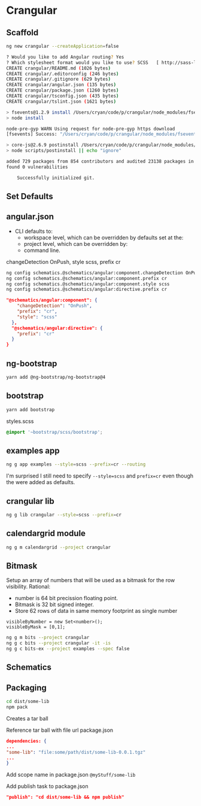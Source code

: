 # Crangular

Scaffold
--------------------------------------------------------------------------------
```bash
ng new crangular --createApplication=false

? Would you like to add Angular routing? Yes
? Which stylesheet format would you like to use? SCSS   [ http://sass-lang.com/documentation/file.SASS_REFERENCE.html#syntax ]
CREATE crangular/README.md (1026 bytes)
CREATE crangular/.editorconfig (246 bytes)
CREATE crangular/.gitignore (629 bytes)
CREATE crangular/angular.json (135 bytes)
CREATE crangular/package.json (1260 bytes)
CREATE crangular/tsconfig.json (435 bytes)
CREATE crangular/tslint.json (1621 bytes)

> fsevents@1.2.9 install /Users/cryan/code/p/crangular/node_modules/fsevents
> node install

node-pre-gyp WARN Using request for node-pre-gyp https download
[fsevents] Success: "/Users/cryan/code/p/crangular/node_modules/fsevents/lib/binding/Release/node-v64-darwin-x64/fse.node" is installed via remote

> core-js@2.6.9 postinstall /Users/cryan/code/p/crangular/node_modules/core-js
> node scripts/postinstall || echo "ignore"

added 729 packages from 854 contributors and audited 23138 packages in 22.486s
found 0 vulnerabilities

    Successfully initialized git.
```

Set Defaults
--------------------------------------------------------------------------------

angular.json
--------------------------------------------------------------------------------
- CLI defaults to:
  - workspace level, which can be overridden by defaults set at the:
  - project level, which can be overridden by:
  - command line.

changeDetection OnPush, style scss, prefix cr
```bash
ng config schematics.@schematics/angular:component.changeDetection OnPush
ng config schematics.@schematics/angular:component.prefix cr
ng config schematics.@schematics/angular:component.style scss
ng config schematics.@schematics/angular:directive.prefix cr
```

```json
"@schematics/angular:component": {
    "changeDetection": "OnPush",
    "prefix": "cr",
    "style": "scss"
  },
  "@schematics/angular:directive": {
    "prefix": "cr"
  }
}
```

ng-bootstrap
--------------------------------------------------------------------------------
```bash
yarn add @ng-bootstrap/ng-bootstrap@4
```
bootstrap
--------------------------------------------------------------------------------
```bash
yarn add bootstrap
```
styles.scss
```scss
@import '~bootstrap/scss/bootstrap';
```

examples app
--------------------------------------------------------------------------------
```bash
ng g app examples --style=scss --prefix=cr --routing
```
I'm surprised I still need to specify `--style=scss` and `prefix=cr` even though the were added as defaults.

crangular lib
--------------------------------------------------------------------------------
```bash
ng g lib crangular --style=scss --prefix=cr
```

calendargrid module
--------------------------------------------------------------------------------
```bash
ng g m calendargrid --project crangular
```

Bitmask
--------------------------------------------------------------------------------

Setup an array of numbers that will be used as a bitmask for the row visibility.
Rational: 
- number is 64 bit precission floating point. 
- Bitmask is 32 bit signed integer.
- Store 62 rows of data in same memory footprint as single number
```typscript
visibleByNumber = new Set<number>();
visibleByMask = [0,1];
```

```bash
ng g m bits --project crangular
ng g c bits --project crangular -it -is
ng g c bits-ex --project examples --spec false
```

Schematics
--------------------------------------------------------------------------------



Packaging
--------------------------------------------------------------------------------

```bash
cd dist/some-lib
npm pack
```

Creates a tar ball

Reference tar ball with file url
package.json
```json
dependencies: {
...
"some-lib": "file:some/path/dist/some-lib-0.0.1.tgz"
...
}
```

Add scope name in package.json
`@myStuff/some-lib`

Add publish task to package.json
```json
"publish": "cd dist/some-lib && npm publish"
```


